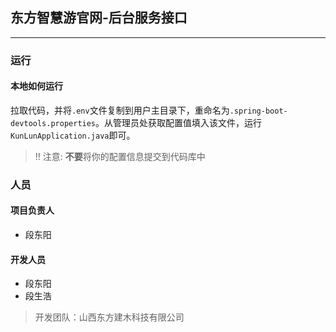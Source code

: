 
## 东方智慧游官网-后台服务接口

---

### 运行

#### 本地如何运行

拉取代码，并将`.env`文件复制到用户主目录下，重命名为`.spring-boot-devtools.properties`。从管理员处获取配置值填入该文件，运行`KunLunApplication.java`即可。

> !! 注意: **不要**将你的配置信息提交到代码库中

### 人员

#### 项目负责人

* 段东阳

#### 开发人员

* 段东阳
* 段生浩

> 开发团队：山西东方建木科技有限公司

